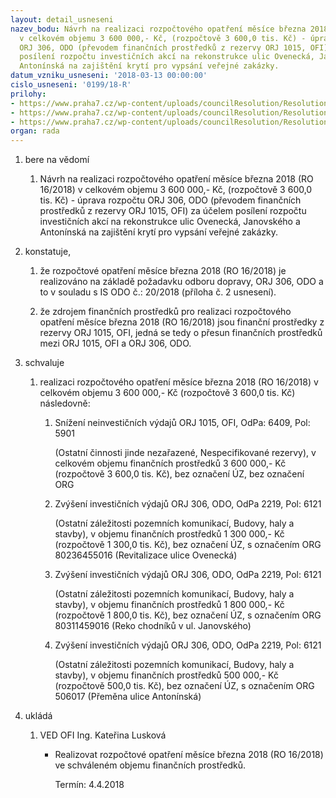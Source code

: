 ```yaml
---
layout: detail_usneseni
nazev_bodu: Návrh na realizaci rozpočtového opatření měsíce března 2018 (RO 16/2018)
  v celkovém objemu 3 600 000,- Kč, (rozpočtově 3 600,0 tis. Kč) - úprava rozpočtu
  ORJ 306, ODO (převodem finančních prostředků z rezervy ORJ 1015, OFI) za účelem
  posílení rozpočtu investičních akcí na rekonstrukce ulic Ovenecká, Janovského a
  Antonínská na zajištění krytí pro vypsání veřejné zakázky.
datum_vzniku_usneseni: '2018-03-13 00:00:00'
cislo_usneseni: '0199/18-R'
prilohy:
- https://www.praha7.cz/wp-content/uploads/councilResolution/Resolutions/27386/export/Duvodova_zprava_ODO_inv~333843.docx
- https://www.praha7.cz/wp-content/uploads/councilResolution/Resolutions/27386/export/IS_ODO_20_2018_posilenirozpoctu_do_financnihovyporadani~333842.docx
- https://www.praha7.cz/wp-content/uploads/councilResolution/Resolutions/27386/export/export~334493.pdf
organ: rada
---
```

<ol id="urzList" class="urzList_view"><li id="" class="urzClass1"><span name="1">bere na vědomí</span><ol class="urzOlClass decimal "><li style="text-align: left;" id="" class="urzClass2"><span><p>Návrh na realizaci rozpočtového opatření měsíce března 2018 (RO 16/2018) v celkovém objemu 3 600 000,- Kč, (rozpočtově 3 600,0 tis. Kč) - úprava rozpočtu ORJ 306, ODO (převodem finančních prostředků z rezervy ORJ 1015, OFI) za účelem posílení rozpočtu investičních akcí na rekonstrukce ulic Ovenecká, Janovského a Antonínská na zajištění krytí pro vypsání veřejné zakázky. </p></span></li></ol></li><li id="" class="urzClass1"><span name="50">konstatuje,</span><ol class="urzOlClass decimal "><li style="text-align: left;" id="" class="urzClass2"><span><p>že rozpočtové opatření měsíce března 2018 (RO 16/2018) je realizováno na základě požadavku odboru dopravy, ORJ 306, ODO a to v souladu s IS ODO č.: 20/2018 (příloha č. 2 usnesení).</p></span></li><li style="text-align: left;" id="" class="urzClass2"><span><p>že zdrojem finančních prostředků pro realizaci rozpočtového opatření měsíce března 2018 (RO 16/2018) jsou finanční prostředky z rezervy ORJ 1015, OFI, jedná se tedy o přesun finančních prostředků mezi ORJ 1015, OFI a ORJ 306, ODO.</p></span></li></ol></li><li id="" class="urzClass1"><span name="24">schvaluje</span><ol class="urzOlClass decimal "><li style="text-align: left;" id="" class="urzClass2"><span><p>realizaci rozpočtového opatření měsíce března 2018 (RO 16/2018) v celkovém objemu 3 600 000,- Kč (rozpočtově 3 600,0 tis. Kč) následovně:</p></span><ol class="urzUlClass"><li style="text-align: left;" id="" class="urzClass3"><span><p>Snížení neinvestičních výdajů ORJ 1015, OFI, OdPa: 6409, Pol: 5901</p><p>(Ostatní činnosti jinde nezařazené, Nespecifikované rezervy), v celkovém objemu finančních prostředků 3 600 000,- Kč (rozpočtově 3 600,0 tis. Kč), bez označení ÚZ, bez označení ORG<br></p></span></li><li style="text-align: left;" id="" class="urzClass3"><span><p>Zvýšení investičních výdajů ORJ 306, ODO, OdPa 2219, Pol: 6121</p><p>(Ostatní záležitosti pozemních komunikací, Budovy, haly a stavby), v objemu finančních prostředků 1 300 000,- Kč (rozpočtově 1 300,0 tis. Kč), bez označení ÚZ, s označením ORG 80236455016 (Revitalizace ulice Ovenecká)<br></p></span></li><li style="text-align: left;" id="" class="urzClass3"><span><p>Zvýšení investičních výdajů ORJ 306, ODO, OdPa 2219, Pol: 6121</p><p>(Ostatní záležitosti pozemních komunikací, Budovy, haly a stavby), v objemu finančních prostředků 1 800 000,- Kč (rozpočtově 1 800,0 tis. Kč), bez označení ÚZ, s označením ORG 80311459016 (Reko chodníků v ul. Janovského)</p></span></li><li style="text-align: left;" id="" class="urzClass3"><span><p>Zvýšení investičních výdajů ORJ 306, ODO, OdPa 2219, Pol: 6121</p><p>(Ostatní záležitosti pozemních komunikací, Budovy, haly a stavby), v objemu finančních prostředků 500 000,- Kč (rozpočtově 500,0 tis. Kč), bez označení ÚZ, s označením ORG 506017 (Přeměna ulice Antonínská)</p></span></li></ol></li></ol></li><li class="urzClass1" id="urzUkoly"><span name="1">ukládá</span><ol class="urzOlClass"><li class="urzClass2"><span><p>VED OFI Ing. Kateřina Lusková</p></span><ul class="urzUlClass"><li class="urzClass3"><span><p>Realizovat rozpočtové opatření měsíce března 2018 (RO 16/2018) ve schváleném objemu finančních prostředků.</p></span><span class="urzUkolTermin">  Termín:&nbsp;4.4.2018</span></li></ul></li></ol></li></ol>